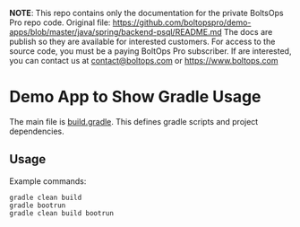 <!-- note marker start -->
**NOTE**: This repo contains only the documentation for the private BoltsOps Pro repo code.
Original file: https://github.com/boltopspro/demo-apps/blob/master/java/spring/backend-psql/README.md
The docs are publish so they are available for interested customers.
For access to the source code, you must be a paying BoltOps Pro subscriber.
If are interested, you can contact us at contact@boltops.com or https://www.boltops.com

<!-- note marker end -->

# Demo App to Show Gradle Usage

The main file is [build.gradle](build.gradle]). This defines gradle scripts and project dependencies.

## Usage

Example commands:

    gradle clean build
    gradle bootrun
    gradle clean build bootrun
